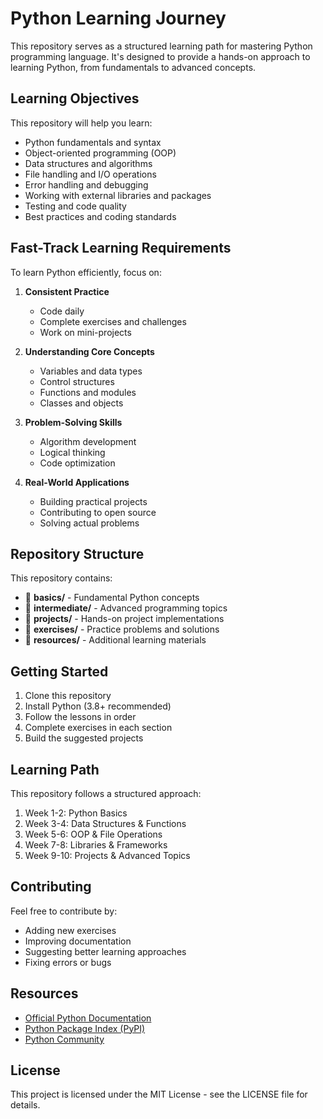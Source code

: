 # Python Learning Journey

This repository serves as a structured learning path for mastering Python programming language. It's designed to provide a hands-on approach to learning Python, from fundamentals to advanced concepts.

## Learning Objectives

This repository will help you learn:

- Python fundamentals and syntax
- Object-oriented programming (OOP)
- Data structures and algorithms
- File handling and I/O operations
- Error handling and debugging
- Working with external libraries and packages
- Testing and code quality
- Best practices and coding standards

## Fast-Track Learning Requirements

To learn Python efficiently, focus on:

1. **Consistent Practice**
   - Code daily
   - Complete exercises and challenges
   - Work on mini-projects

2. **Understanding Core Concepts**
   - Variables and data types
   - Control structures
   - Functions and modules
   - Classes and objects

3. **Problem-Solving Skills**
   - Algorithm development
   - Logical thinking
   - Code optimization

4. **Real-World Applications**
   - Building practical projects
   - Contributing to open source
   - Solving actual problems

## Repository Structure

This repository contains:

- 📁 **basics/** - Fundamental Python concepts
- 📁 **intermediate/** - Advanced programming topics
- 📁 **projects/** - Hands-on project implementations
- 📁 **exercises/** - Practice problems and solutions
- 📁 **resources/** - Additional learning materials

## Getting Started

1. Clone this repository
2. Install Python (3.8+ recommended)
3. Follow the lessons in order
4. Complete exercises in each section
5. Build the suggested projects

## Learning Path

This repository follows a structured approach:

1. Week 1-2: Python Basics
2. Week 3-4: Data Structures & Functions
3. Week 5-6: OOP & File Operations
4. Week 7-8: Libraries & Frameworks
5. Week 9-10: Projects & Advanced Topics

## Contributing

Feel free to contribute by:
- Adding new exercises
- Improving documentation
- Suggesting better learning approaches
- Fixing errors or bugs

## Resources

- [Official Python Documentation](https://docs.python.org/)
- [Python Package Index (PyPI)](https://pypi.org/)
- [Python Community](https://www.python.org/community/)

## License

This project is licensed under the MIT License - see the LICENSE file for details.
